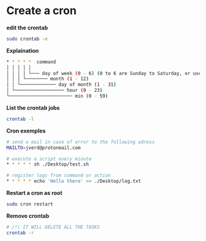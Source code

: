 # Create a cron

**edit the crontab**
```sh
sudo crontab -e
```

**Explaination**
```sh
* * * * *  command
│ │ │ │ │
│ │ │ │ └─── day of week (0 - 6) (0 to 6 are Sunday to Saturday, or use names; 7 is Sunday, the same as 0)
│ │ │ └──────── month (1 - 12)
│ │ └───────────── day of month (1 - 31)
│ └────────────────── hour (0 - 23)
└─────────────────────── min (0 - 59)
```

**List the crontab jobs**
```sh
crontab -l
```

**Cron exemples**
```sh
# send a mail in case of error to the following adress
MAILTO=jverd@protonmail.com

# execute a script every minute
* * * * * sh ./Desktop/test.sh

# register logs from command or action
* * * * * echo 'Hello there' >> ./Desktop/log.txt
```

**Restart a cron as root**
```sh
sudo cron restart
```
**Remove crontab**
```sh
# /!\ IT WILL DELETE ALL THE TASKS
crontab -r
```
